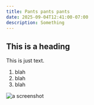 ```yaml
---
title: Pants pants pants
date: 2025-09-04T12:41:00-07:00
description: Something
---
```

## This is a heading

This is just text.

1. blah
2. blah
3. blah

![a screenshot](/uploads/screenshot-from-2024-11-01-10-06-47-1.png "screenshot of something")

&nbsp;
